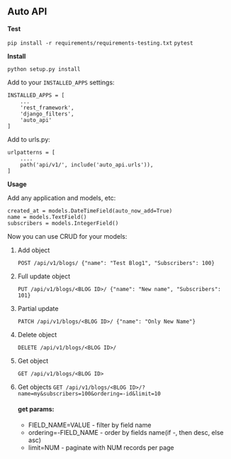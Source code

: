 ## **Auto API**
**Test**

`pip install -r requirements/requirements-testing.txt`
`pytest`

**Install**

`python setup.py install`

Add to your `INSTALLED_APPS` settings:

    INSTALLED_APPS = [
        ...
        'rest_framework',
        'django_filters',
        'auto_api'
    ]

Add to urls.py:

    urlpatterns = [
        ....
        path('api/v1/', include('auto_api.urls')),
    ]

**Usage**

Add any application and models, etc:
    
    created_at = models.DateTimeField(auto_now_add=True)
    name = models.TextField()
    subscribers = models.IntegerField()

Now you can use CRUD for your models:

1. Add object

    `POST /api/v1/blogs/ {"name": "Test Blog1", "Subscribers": 100}`
2. Full update object

    `PUT /api/v1/blogs/<BLOG ID>/ {"name": "New name", "Subscribers": 101}`
3. Partial update

    `PATCH /api/v1/blogs/<BLOG ID>/ {"name": "Only New Name"}`
4. Delete object
    
    `DELETE /api/v1/blogs/<BLOG ID>/`
5. Get object
    
    `GET /api/v1/blogs/<BLOG ID>`
6. Get objects
    `GET /api/v1/blogs/<BLOG ID>/?name=my&subscribers=100&ordering=-id&limit=10`
    
   #### get params:
   
   - FIELD_NAME=VALUE - filter by field name
   - ordering=-FIELD_NAME - order by fields name(if -, then desc, else asc)
   - limit=NUM - paginate with NUM records per page